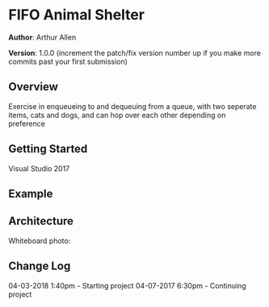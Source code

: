# FIFO Animal Shelter

**Author**: Arthur Allen

**Version**: 1.0.0 (increment the patch/fix version number up if you make more commits past your first submission)

## Overview
<!-- Provide a high level overview of what this application is and why you are building it, beyond the fact that it's an assignment for a Code Fellows 401 class. (i.e. What's your problem domain?) -->
Exercise in enqueueing to and dequeuing from a queue, with two seperate items, cats and dogs, and can hop over each other depending on preference

## Getting Started
<!-- What are the steps that a user must take in order to build this app on their own machine and get it running? -->
Visual Studio 2017

## Example
<!-- Show them what looks like and how  to use the application.  -->


## Architecture
<!-- Provide a detailed description of the application design. What technologies (languages, libraries, etc) you're using, and any other relevant design information. -->
Whiteboard photo:

## Change Log
<!-- Use this are to document the iterative changes made to your application as each feature is successfully implemented. Use time stamps. Here's an example:

01-01-2001 4:59pm - Added functionality to add and delete some things. -->
04-03-2018 1:40pm - Starting project
04-07-2017 6:30pm - Continuing project